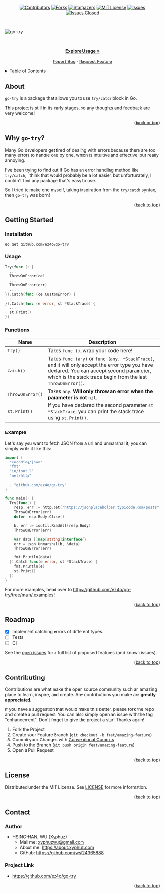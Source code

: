 <div id="top"></div>

<!-- PROJECT SHIELDS -->

[<div align="center"> ![Contributors][contributors-shield]][contributors-url]
[![Forks][forks-shield]][forks-url] [![Stargazers][stars-shield]][stars-url]
[![MIT License][license-shield]][license-url]
[![Issues][issues-shield]][issues-url]
[![Issues Closed][issues-closed-shield]</div>][issues-closed-url]

<!-- ![Visitors](https://estruyf-github.azurewebsites.net/api/VisitorHit?user=wst24365888&repo=ez4o/go-try&countColor=rgb(0,%20126,%20198)) -->

<br />

![go-try](https://socialify.git.ci/ez4o/go-try/image?description=1&font=KoHo&name=1&owner=1&pattern=Circuit%20Board&theme=Light)

<br />
<div align="center">
<p align="center">
    <a href="https://github.com/ez4o/go-try#usage"><strong>Explore Usage »</strong></a>
    <br />
    <br />
    <a href="https://github.com/ez4o/go-try/issues">Report Bug</a>
    ·
    <a href="https://github.com/ez4o/go-try/issues">Request Feature</a>
  </p>
</div>

<details>
  <summary>Table of Contents</summary>
  <ol>
    <li><a href="#about">About</a></li>
    <li><a href="#why-go-try">Why go-try?</a></li>
    <li>
      <a href="#getting-started">Getting Started</a>
      <ul>
        <li><a href="#usage">Usage</a></li>
        <li><a href="#example">Example</a></li>
      </ul>
    </li>
    <li><a href="#roadmap">Roadmap</a></li>
    <li><a href="#contributing">Contributing</a></li>
    <li><a href="#license">License</a></li>
    <li><a href="#contact">Contact</a></li>
  </ol>
</details>

## About

`go-try` is a package that allows you to use `try/catch` block in Go.

This project is still in its early stages, so any thoughts and feedback are very
welcome!

<p align="right">(<a href="#top">back to top</a>)</p>

## Why `go-try`?

Many Go developers get tired of dealing with errors because there are too many
errors to handle one by one, which is intuitive and effective, but really
annoying.

I've been trying to find out if Go has an error handling method like
`try/catch`, I think that would probably be a lot easier, but unfortunately, I
couldn't find any package that's easy to use.

So I tried to make one myself, taking inspiration from the `try/catch` syntax,
then `go-try` was born!

<p align="right">(<a href="#top">back to top</a>)</p>

## Getting Started

### Installation

`go get github.com/ez4o/go-try`

### Usage

```go
Try(func () {
  ...
  ThrowOnError(ce)
  ...
  ThrowOnError(err)
  ...
}).Catch(func (ce CustomError) {
  ...
}).Catch(func (e error, st *StackTrace) {
  ...
  st.Print()
})
```

### Functions

| Name             | Description                                                                                                                                                                                                |
| ---------------- | ---------------------------------------------------------------------------------------------------------------------------------------------------------------------------------------------------------- |
| `Try()`          | Takes `func ()`, wrap your code here!                                                                                                                                                                      |
| `Catch()`        | Takes `func (any)` or `func (any, *StackTrace)`, and it will only accept the error type you have declared. You can accept second parameter, which is the stack trace begin from the last `ThrowOnError()`. |
| `ThrowOnError()` | Takes `any`. **Will only throw an error when the parameter is not** `nil`.                                                                                                                                 |
| `st.Print()`     | If you have declared the second parameter `st *StackTrace`, you can print the stack trace using `st.Print()`.                                                                                              |

### Example

Let's say you want to fetch JSON from a url and unmarshal it, you can simply
write it like this:

```go
import (
  "encoding/json"
  "fmt"
  "io/ioutil"
  "net/http"
    
  . "github.com/ez4o/go-try"
)

func main() {
  Try(func() {
    resp, err := http.Get("https://jsonplaceholder.typicode.com/posts")
    ThrowOnError(err)
    defer resp.Body.Close()
    
    b, err := ioutil.ReadAll(resp.Body)
    ThrowOnError(err)

    var data []map[string]interface{}
    err = json.Unmarshal(b, &data)
    ThrowOnError(err)

    fmt.Println(data)
  }).Catch(func(e error, st *StackTrace) {
    fmt.Println(e)
    st.Print()
  })
}
```

For more examples, head over to
<https://github.com/ez4o/go-try/tree/main/.examples>!

<p align="right">(<a href="#top">back to top</a>)</p>

## Roadmap

- [x] Implement catching errors of different types.
- [ ] Tests
- [ ] CI

See the [open issues](https://github.com/ez4o/go-try/issues) for a full list of
proposed features (and known issues).

<p align="right">(<a href="#top">back to top</a>)</p>

## Contributing

Contributions are what make the open source community such an amazing place to
learn, inspire, and create. Any contributions you make are **greatly
appreciated**.

If you have a suggestion that would make this better, please fork the repo and
create a pull request. You can also simply open an issue with the tag
"enhancement". Don't forget to give the project a star! Thanks again!

1. Fork the Project
2. Create your Feature Branch (`git checkout -b feat/amazing-feature`)
3. Commit your Changes with
   [Conventional Commits](https://www.conventionalcommits.org/en/v1.0.0/)
4. Push to the Branch (`git push origin feat/amazing-feature`)
5. Open a Pull Request

<p align="right">(<a href="#top">back to top</a>)</p>

## License

Distributed under the MIT License. See
[LICENSE](https://github.com/ez4o/go-try/blob/main/LICENSE) for more
information.

<p align="right">(<a href="#top">back to top</a>)</p>

## Contact

### Author

- HSING-HAN, WU (Xyphuz)
  - Mail me: xyphuzwu@gmail.com
  - About me: <https://about.xyphuz.com>
  - GitHub: <https://github.com/wst24365888>

### Project Link

- <https://github.com/ez4o/go-try>

<p align="right">(<a href="#top">back to top</a>)</p>

<!-- MARKDOWN LINKS & IMAGES -->
<!-- https://www.markdownguide.org/basic-syntax/#reference-style-links -->

[contributors-shield]: https://img.shields.io/github/contributors/ez4o/go-try.svg?style=for-the-badge
[contributors-url]: https://github.com/ez4o/go-try/graphs/contributors
[forks-shield]: https://img.shields.io/github/forks/ez4o/go-try.svg?style=for-the-badge
[forks-url]: https://github.com/ez4o/go-try/network/members
[stars-shield]: https://img.shields.io/github/stars/ez4o/go-try.svg?style=for-the-badge
[stars-url]: https://github.com/ez4o/go-try/stargazers
[issues-shield]: https://img.shields.io/github/issues/ez4o/go-try.svg?style=for-the-badge
[issues-url]: https://github.com/ez4o/go-try/issues
[issues-closed-shield]: https://img.shields.io/github/issues-closed/ez4o/go-try.svg?style=for-the-badge
[issues-closed-url]: https://github.com/ez4o/go-try/issues?q=is%3Aissue+is%3Aclosed
[license-shield]: https://img.shields.io/github/license/ez4o/go-try.svg?style=for-the-badge
[license-url]: https://github.com/ez4o/go-try/blob/main/LICENSE
[product-screenshot]: https://go-try.ez4o.com/?username=wst24365888&img_url=https%3A%2F%2Fimages.unsplash.com%2Fphoto-1506744038136-46273834b3fb%3Fixid%3DMnwxMjA3fDB8MHxwaG90by1wYWdlfHx8fGVufDB8fHx8%26ixlib%3Drb-1.2.1%26auto%3Dformat%26fit%3Dcrop%26w%3D1000%26q%3D80&fbclid=IwAR1AUDKHzjzBSjKle6J44dYRSrIbvBu8eTxtrfhpPxhBnBsOizgSq63bYbU

